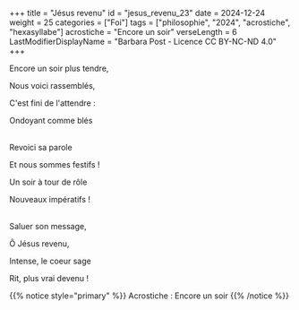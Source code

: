 +++
title = "Jésus revenu"
id = "jesus_revenu_23"
date = 2024-12-24
weight = 25
categories = ["Foi"]
tags = ["philosophie", "2024", "acrostiche", "hexasyllabe"]
acrostiche = "Encore un soir"
verseLength = 6
LastModifierDisplayName = "Barbara Post - Licence CC BY-NC-ND 4.0"
+++

Encore un soir plus tendre,

Nous voici rassemblés,

C'est fini de l'attendre :

Ondoyant comme blés

 \
Revoici sa parole

Et nous sommes festifs !

Un soir à tour de rôle

Nouveaux impératifs !

 \
Saluer son message,

Ô Jésus revenu,

Intense, le coeur sage

Rit, plus vrai devenu !

{{% notice style="primary" %}}
Acrostiche : Encore un soir
{{% /notice %}}
